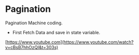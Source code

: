# Pagination

Pagination Machine coding.

- First Fetch Data and save in state variable.

[https://www.youtube.com](https://www.youtube.com/watch?v=cBsB7hhOzQI&t=303s)

